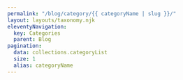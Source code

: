 ```yaml
---
permalink: "/blog/category/{{ categoryName | slug }}/"
layout: layouts/taxonomy.njk
eleventyNavigation:
  key: Categories
  parent: Blog
pagination:
  data: collections.categoryList
  size: 1
  alias: categoryName
---
```


<!--
  Dining
  Driving
  Lodging
  Planning
  Sightseeing
  -->
